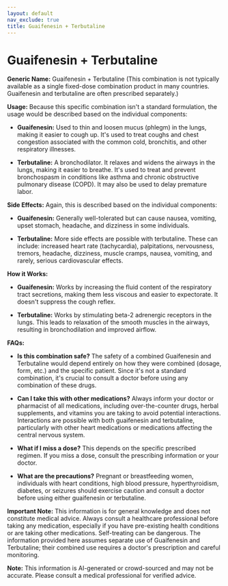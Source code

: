 ```yaml
---
layout: default
nav_exclude: true
title: Guaifenesin + Terbutaline
---
```


# Guaifenesin + Terbutaline

**Generic Name:** Guaifenesin + Terbutaline (This combination is not typically available as a single fixed-dose combination product in many countries.  Guaifenesin and terbutaline are often prescribed separately.)


**Usage:**  Because this specific combination isn't a standard formulation, the usage would be described based on the individual components:

* **Guaifenesin:** Used to thin and loosen mucus (phlegm) in the lungs, making it easier to cough up.  It's used to treat coughs and chest congestion associated with the common cold, bronchitis, and other respiratory illnesses.

* **Terbutaline:** A bronchodilator. It relaxes and widens the airways in the lungs, making it easier to breathe. It's used to treat and prevent bronchospasm in conditions like asthma and chronic obstructive pulmonary disease (COPD).  It may also be used to delay premature labor.


**Side Effects:**  Again, this is described based on the individual components:

* **Guaifenesin:** Generally well-tolerated but can cause nausea, vomiting, upset stomach, headache, and dizziness in some individuals.

* **Terbutaline:**  More side effects are possible with terbutaline.  These can include: increased heart rate (tachycardia), palpitations, nervousness, tremors, headache, dizziness, muscle cramps, nausea, vomiting, and rarely, serious cardiovascular effects.


**How it Works:**

* **Guaifenesin:** Works by increasing the fluid content of the respiratory tract secretions, making them less viscous and easier to expectorate. It doesn't suppress the cough reflex.

* **Terbutaline:**  Works by stimulating beta-2 adrenergic receptors in the lungs. This leads to relaxation of the smooth muscles in the airways, resulting in bronchodilation and improved airflow.


**FAQs:**

* **Is this combination safe?**  The safety of a combined Guaifenesin and Terbutaline would depend entirely on how they were combined (dosage, form, etc.) and the specific patient.  Since it's not a standard combination, it's crucial to consult a doctor before using any combination of these drugs.

* **Can I take this with other medications?** Always inform your doctor or pharmacist of all medications, including over-the-counter drugs, herbal supplements, and vitamins you are taking to avoid potential interactions.  Interactions are possible with both guaifenesin and terbutaline, particularly with other heart medications or medications affecting the central nervous system.

* **What if I miss a dose?**  This depends on the specific prescribed regimen.  If you miss a dose, consult the prescribing information or your doctor.

* **What are the precautions?**  Pregnant or breastfeeding women, individuals with heart conditions, high blood pressure, hyperthyroidism, diabetes, or seizures should exercise caution and consult a doctor before using either guaifenesin or terbutaline.

**Important Note:** This information is for general knowledge and does not constitute medical advice.  Always consult a healthcare professional before taking any medication, especially if you have pre-existing health conditions or are taking other medications.  Self-treating can be dangerous.  The information provided here assumes separate use of Guaifenesin and Terbutaline; their combined use requires a doctor's prescription and careful monitoring.


**Note:** This information is AI-generated or crowd-sourced and may not be accurate. Please consult a medical professional for verified advice.